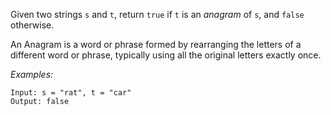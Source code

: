 ﻿Given two strings `s` and `t`, return `true` if `t` is an *anagram* of `s`, and `false` otherwise.

An Anagram is a word or phrase formed by rearranging the letters of a different word or phrase, typically using all the original letters exactly once.

*Examples:*
<br>

`Input: s = "rat", t = "car"` <br>
`Output: false`